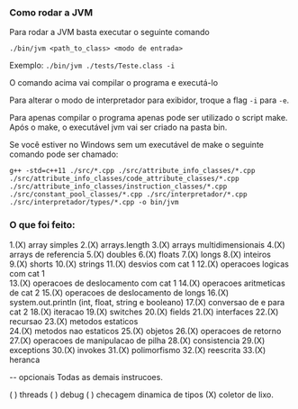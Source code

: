 ### Como rodar a JVM

Para rodar a JVM basta executar o seguinte comando

`./bin/jvm <path_to_class> <modo de entrada>`

Exemplo:
`./bin/jvm ./tests/Teste.class -i`

O comando acima vai compilar o programa e executá-lo

Para alterar o modo de interpretador para exibidor, troque a flag `-i` para `-e`.

Para apenas compilar o programa apenas pode ser utilizado o script make. Após o make, o executável jvm vai ser criado na pasta bin.

Se você estiver no Windows sem um executável de make o seguinte comando pode ser chamado:

`g++ -std=c++11 ./src/*.cpp ./src/attribute_info_classes/*.cpp ./src/attribute_info_classes/code_attribute_classes/*.cpp ./src/attribute_info_classes/instruction_classes/*.cpp ./src/constant_pool_classes/*.cpp ./src/interpretador/*.cpp ./src/interpretador/types/*.cpp -o bin/jvm`

### O que foi feito:

1.(X) array simples
2.(X) arrays.length
3.(X) arrays multidimensionais
4.(X) arrays de referencia
5.(X) doubles
6.(X) floats
7.(X) longs
8.(X) inteiros  
9.(X) shorts
10.(X) strings
11.(X) desvios com cat 1 
12.(X) operacoes logicas com cat 1  
13.(X) operacoes de deslocamento com cat 1 
14.(X) operacoes aritmeticas de cat 2 
15.(X) operacoes de deslocamento de longs
16.(X) system.out.println (int, float, string e booleano)
17.(X) conversao de e para cat 2
18.(X) iteracao
19.(X) switches
20.(X) fields
21.(X) interfaces
22.(X) recursao
23.(X) metodos estaticos  
24.(X) metodos nao estaticos
25.(X) objetos 
26.(X) operacoes de retorno
27.(X) operacoes de manipulacao de pilha
28.(X) consistencia
29.(X) exceptions
30.(X) invokes
31.(X) polimorfismo
32.(X) reescrita
33.(X) heranca


--  opcionais 
Todas as demais instrucoes.

( ) threads
( ) debug
( ) checagem dinamica de tipos
(X) coletor de lixo.
